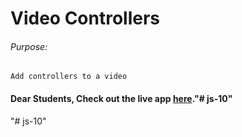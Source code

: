 # Video Controllers

###### Purpose:
    Add controllers to a video

#### Dear Students, Check out the live app [here](http://203.193.173.125/buildriseshine/javascript/video-controller)."# js-10" 
"# js-10" 
